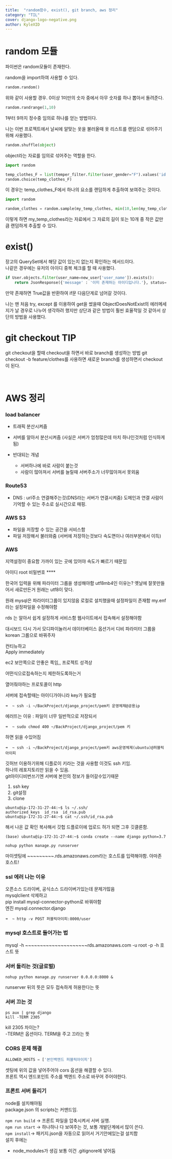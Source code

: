 ```yaml
---
title:  "random함수, exist(), git branch, aws 정리"
category: "TIL"
cover: django-logo-negative.png
author: KyleXID
---
```


# random 모듈

파이썬은 random모듈이 존재한다. 

random을 import하여 사용할 수 있다.

```python
random.random()
```
위와 같이 사용할 경우. 0이상 1미만의 숫자 중에서 아무 숫자를 하나 뽑아서 돌려준다.

```python
random.randrange(1,10)
```
1부터 9까지 정수중 임의로 하나를 얻는 방법이다.

나는 이번 프로젝트에서 날씨에 알맞는 옷을 불러올때 옷 리스트를 랜덤으로 섞어주기 위해 사용했다.

```python
random.shuffle(object)
```
object라는 자료를 임의로 섞어주는 역할을 한다.

```python
import random

temp_clothes_F = list(temper_filter.filter(user_gender="F").values('id','img_ref'))
random.choice(temp_clothes_F)
```
이 경우는 temp_clothes_F에서 하나의 요소를 랜덤하게 추출하여 보여주는 것이다.


```python
import random

random_clothes = random.sample(my_temp_clothes, min(10,len(my_temp_clothes)))
```
이렇게 하면 my_temp_clothes라는 자료에서 그 자료의 길이 또는 10개 중 작은 값만큼 랜덤하게 추출할 수 있다.

# exist()

장고의 QuerySet에서 해당 값이 있는지 없는지 확인하는 메서드이다.  
나같은 경우에는 유저의 아이디 중복 체크를 할 때 사용했다.  

```python
if User.objects.filter(user_name=new_user['user_name']).exists():
    return JsonResponse({'message' : '이미 존재하는 아이디입니다.'}, status=400)
```
만약 존재하면 True값을 반환하여 if문 다음단게로 넘어갈 것이다.

나는 맨 처음 try, except 를 이용하여 get을 썼을때 ObjectDoesNotExist의 에러메세지가 날 경우로 나누어 생각하려 했지만 상단과 같은 방법이 훨씬 효율적일 것 같아서 상단의 방법을 사용했다.

# git checkout TIP

git checkout을 할때 checkout을 하면서 바로 branch를 생성하는 방법
git checkout -b feature/clothes를 사용하면 새로운 branch를 생성하면서 checkout이 된다.

<br/>

# AWS 정리

### load balancer
- 트래픽 분산시켜줌
- 서버를 알아서 분산시켜줌 (사실은 서버가 엄청많은데 마치 하나인것처럼 인식하게 됨)

- 반대되는 개념
  - 서버하나에 바로 사람이 붙는것
  - 사람이 많아져서 서버를 늘릴때 서버주소가 너무많아져서 못외움

### Route53
- DNS : url주소 연결해주는것(DNS라는 서버가 연결시켜줌) 도메인과 연결
사람이 기억할 수 있는 주소로 실시간으로 매핑.

### AWS S3
- 파일을 저장할 수 있는 공간을 서비스함
- 파일 저장해서 불러와줌 (서버에 저장하는것보다 속도면이나 여러부분에서 이득)


### AWS

지역설정이 중요함
가까이 있는 곳에 있어야 속도가 빠르기 때문임

아이디 root
비밀번호 \*\*\*\*

한국어 입력을 위해 파라미터 그룹을 생성해야함
utf8mb4인 이유는? 옛날에 잘못만들어서 새로만든거 원래는 utf8이 맞다.  

원래 mysql은 파라미터그룹이 있지않음 로컬로 설치했을때 설정파일이 존재함 my.enf라는 설정파일을 수정해야함  

rds 는 알아서 쉽게 설정하게 서비스함 웹사이트에서 접속해서 설정해야함  

대시보드 다시 가서 모디파이눌러서 데이터베이스 옵션가서 디비 파라미터 그룹을 korean 그룹으로 바꿔주자  

컨티뉴하고  
Apply immediately  

ec2
보안쪽으로 안좋은 쪽임,, 프로젝트 성격상  

어떤식으로접속하는지 제한하도록하는거  

열어줘야하는 프로토콜이 http  


서버에 접속할때는 아이디가아니라 key가 필요함 
```terminal
➜  ~ ssh -i ~/BackProject/django_project/pem키 운영체제@공용ip
```
에러뜨는 이유 :  파일이 너무 일반적으로 저장되서

```terminal
➜  ~ sudo chmod 400 ~/BackProject/django_project/pem 키
```
하면 읽을 수있어짐
```terminal
➜  ~ ssh -i ~/BackProject/django_project/pem키 aws운영체제(ubuntu)@퍼블릭 아이피
```

깃허브 이용하기위해 디플로이 키라는 것을 사용함 이것도 ssh 키임.  
하나의 레포지토리만 읽을 수 있음.  
git아이디비번쓰기엔 서버에 본인의 정보가 들어갈수있기때문  

1. ssh key  
2. git설정  
3. clone  

```terminal
ubuntu@ip-172-31-27-44:~$ ls ~/.ssh/
authorized_keys  id_rsa  id_rsa.pub
ubuntu@ip-172-31-27-44:~$ cat ~/.ssh/id_rsa.pub
```
해서 나온 값 확인
복사해서 깃헙 드플로이에 업로드 허가 되면 그후 깃클론함.

```terminal
(base) ubuntu@ip-172-31-27-44:~$ conda create --name django python=3.7
```
```terminal
nohup python manage.py runserver
```
마이셋팅에 ~~~~~~~~~.rds.amazonaws.com라는 호스트를 입력해야함. 아마존 호스트!

### ssl 에러 나는 이유
오픈소스 드라이버, 공식소스 드라이버가있는데 문제가많음  
mysqlclient 삭제하고  
pip install mysql-connector-python로 바꿔야함  
엔진 mysql.connector.django  
```terminal
➜  ~ http -v POST 퍼블릭아이피:8000/user
```
### mysql 호스트로 들어가는 법
mysql -h ~~~~~~~~~~~~~~~~~~~~~rds.amazonaws.com -u root -p
 -h 호스트 뜻

### 서버 돌리는 것(글로벌)
```terminal
nohup python manage.py runserver 0.0.0.0:8000 &
```
runserver 뒤의 뜻은 모두 접속하게 허용한다는 뜻

### 서버 끄는 것 
```terminal
ps aux | grep django  
kill -TERM 2305  
```
kill 2305 차이는?  
-TERM은 옵션이다. TERM을 주고 끄라는 뜻

### CORS 문제 해결
```python
ALLOWED_HOSTS = ['본인백엔드 퍼블릭아이피']
```
셋팅에 위의 값을 넣어주어야 cors 옵션을 해결할 수 있다.  
프론트 역시 엔드포인트 주소를 백엔드 주소로 바꾸어 주어야한다.

### 프론트 서버 돌리기

node를 설치해야됨  
package.json 의 scripts는 커맨드임. 

`npm run build` -> 프론트 파일을 압축시켜서 서버 실행.  
`npm run start` -> 하나하나 다 보여주는 것, 보통 개발단계에서 많이 쓴다.  
`npm install`-> 패키지.json을 자동으로 읽어서 거기안에있는걸 설치함  
설치 후에는  
- node_modules가 생김 보통 이건 .gitignore에 넣어둠
